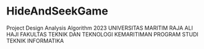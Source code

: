 # HideAndSeekGame
Project Design Analysis Algorithm 2023 
UNIVERSITAS MARITIM RAJA ALI HAJI FAKULTAS TEKNIK DAN TEKNOLOGI KEMARITIMAN PROGRAM STUDI TEKNIK INFORMATIKA
